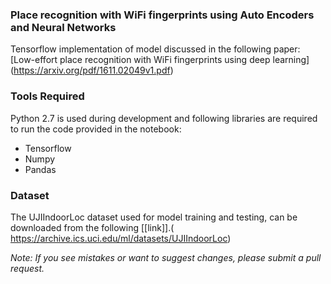 ### Place recognition with WiFi fingerprints using Auto Encoders and Neural Networks

Tensorflow implementation of model discussed in the following paper: [Low-effort place recognition with WiFi fingerprints using deep learning] (https://arxiv.org/pdf/1611.02049v1.pdf)

### Tools Required

Python 2.7 is used during development and following libraries are required to run the code provided in the notebook:
* Tensorflow
* Numpy
* Pandas

### Dataset

The UJIIndoorLoc dataset used for model training and testing, can be downloaded from the following [[link]].(
https://archive.ics.uci.edu/ml/datasets/UJIIndoorLoc)


<i>Note: If you see mistakes or want to suggest changes, please submit a pull request.</i>
